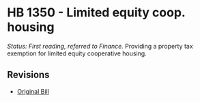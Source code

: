 # HB 1350 - Limited equity coop. housing
*Status: First reading, referred to Finance.*
Providing a property tax exemption for limited equity cooperative housing.

## Revisions
* [Original Bill](1/)